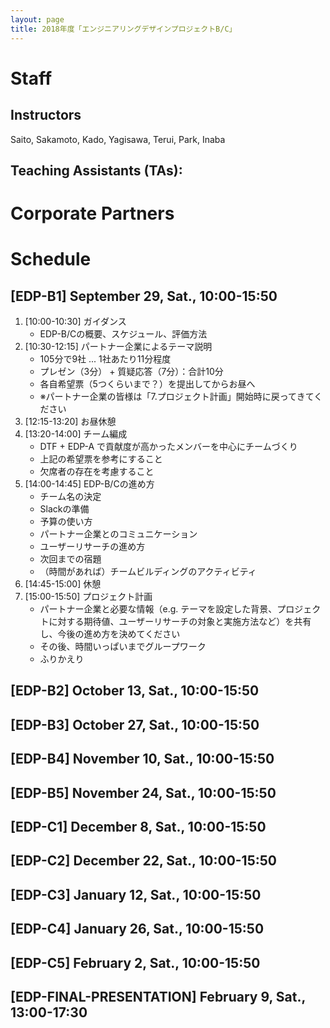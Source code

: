 ```yaml
---
layout: page
title: 2018年度「エンジニアリングデザインプロジェクトB/C」
---
```


# Staff

## Instructors

Saito, Sakamoto, Kado, Yagisawa, Terui, Park, Inaba

## Teaching Assistants (TAs):

# Corporate Partners

# Schedule

## [EDP-B1] September 29, Sat., 10:00-15:50

1. [10:00-10:30] ガイダンス
   - EDP-B/Cの概要、スケジュール、評価方法
2. [10:30-12:15] パートナー企業によるテーマ説明
   - 105分で9社 ... 1社あたり11分程度
   - プレゼン（3分） + 質疑応答（7分）：合計10分
   - 各自希望票（5つくらいまで？）を提出してからお昼へ
   - ※パートナー企業の皆様は「7.プロジェクト計画」開始時に戻ってきてください
3. [12:15-13:20] お昼休憩
4. [13:20-14:00] チーム編成
   - DTF + EDP-A で貢献度が高かったメンバーを中心にチームづくり
   - 上記の希望票を参考にすること
   - 欠席者の存在を考慮すること
5. [14:00-14:45] EDP-B/Cの進め方
   - チーム名の決定
   - Slackの準備
   - 予算の使い方
   - パートナー企業とのコミュニケーション
   - ユーザーリサーチの進め方
   - 次回までの宿題
   - （時間があれば）チームビルディングのアクティビティ
6. [14:45-15:00] 休憩
7. [15:00-15:50] プロジェクト計画
   - パートナー企業と必要な情報（e.g. テーマを設定した背景、プロジェクトに対する期待値、ユーザーリサーチの対象と実施方法など）を共有し、今後の進め方を決めてください
   - その後、時間いっぱいまでグループワーク
   - ふりかえり

## [EDP-B2] October 13, Sat., 10:00-15:50

## [EDP-B3] October 27, Sat., 10:00-15:50

## [EDP-B4] November 10, Sat., 10:00-15:50

## [EDP-B5] November 24, Sat., 10:00-15:50

## [EDP-C1] December 8, Sat., 10:00-15:50

## [EDP-C2] December 22, Sat., 10:00-15:50

## [EDP-C3] January 12, Sat., 10:00-15:50

## [EDP-C4] January 26, Sat., 10:00-15:50

## [EDP-C5] February 2, Sat., 10:00-15:50

## [EDP-FINAL-PRESENTATION] February 9, Sat., 13:00-17:30
